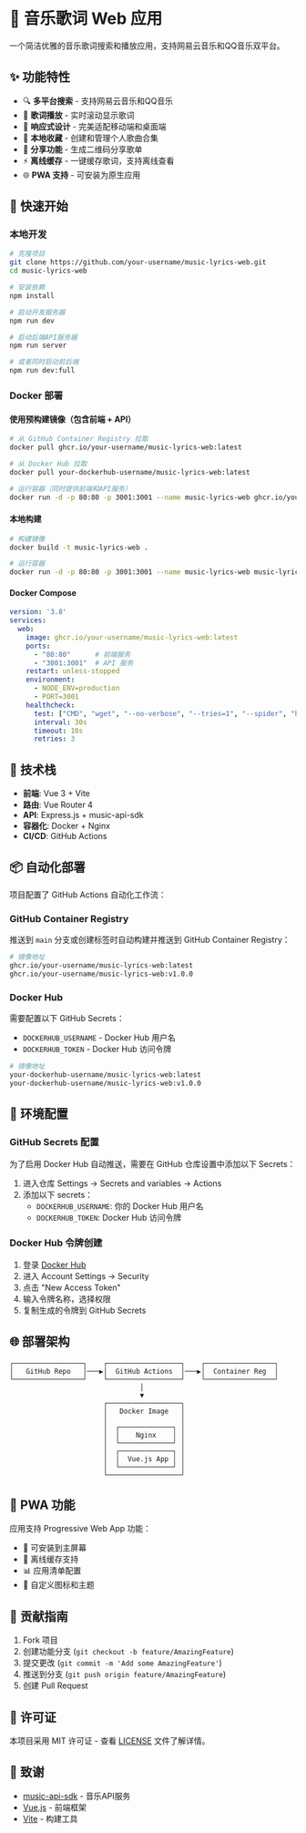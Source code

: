 # 🎵 音乐歌词 Web 应用

一个简洁优雅的音乐歌词搜索和播放应用，支持网易云音乐和QQ音乐双平台。

## ✨ 功能特性

- 🔍 **多平台搜索** - 支持网易云音乐和QQ音乐
- 🎵 **歌词播放** - 实时滚动显示歌词
- 📱 **响应式设计** - 完美适配移动端和桌面端
- 💾 **本地收藏** - 创建和管理个人歌曲合集
- 🔗 **分享功能** - 生成二维码分享歌单
- ⚡ **离线缓存** - 一键缓存歌词，支持离线查看
- 🌐 **PWA 支持** - 可安装为原生应用

## 🚀 快速开始

### 本地开发

```bash
# 克隆项目
git clone https://github.com/your-username/music-lyrics-web.git
cd music-lyrics-web

# 安装依赖
npm install

# 启动开发服务器
npm run dev

# 启动后端API服务器
npm run server

# 或者同时启动前后端
npm run dev:full
```

### Docker 部署

#### 使用预构建镜像（包含前端 + API）

```bash
# 从 GitHub Container Registry 拉取
docker pull ghcr.io/your-username/music-lyrics-web:latest

# 从 Docker Hub 拉取
docker pull your-dockerhub-username/music-lyrics-web:latest

# 运行容器（同时提供前端和API服务）
docker run -d -p 80:80 -p 3001:3001 --name music-lyrics-web ghcr.io/your-username/music-lyrics-web:latest
```

#### 本地构建

```bash
# 构建镜像
docker build -t music-lyrics-web .

# 运行容器
docker run -d -p 80:80 -p 3001:3001 --name music-lyrics-web music-lyrics-web
```

#### Docker Compose

```yaml
version: '3.8'
services:
  web:
    image: ghcr.io/your-username/music-lyrics-web:latest
    ports:
      - "80:80"      # 前端服务
      - "3001:3001"  # API 服务
    restart: unless-stopped
    environment:
      - NODE_ENV=production
      - PORT=3001
    healthcheck:
      test: ["CMD", "wget", "--no-verbose", "--tries=1", "--spider", "http://localhost/health"]
      interval: 30s
      timeout: 10s
      retries: 3
```

## 🔧 技术栈

- **前端**: Vue 3 + Vite
- **路由**: Vue Router 4
- **API**: Express.js + music-api-sdk
- **容器化**: Docker + Nginx
- **CI/CD**: GitHub Actions

## 📦 自动化部署

项目配置了 GitHub Actions 自动化工作流：

### GitHub Container Registry

推送到 `main` 分支或创建标签时自动构建并推送到 GitHub Container Registry：

```bash
# 镜像地址
ghcr.io/your-username/music-lyrics-web:latest
ghcr.io/your-username/music-lyrics-web:v1.0.0
```

### Docker Hub

需要配置以下 GitHub Secrets：

- `DOCKERHUB_USERNAME` - Docker Hub 用户名
- `DOCKERHUB_TOKEN` - Docker Hub 访问令牌

```bash
# 镜像地址
your-dockerhub-username/music-lyrics-web:latest
your-dockerhub-username/music-lyrics-web:v1.0.0
```

## 🔐 环境配置

### GitHub Secrets 配置

为了启用 Docker Hub 自动推送，需要在 GitHub 仓库设置中添加以下 Secrets：

1. 进入仓库 Settings → Secrets and variables → Actions
2. 添加以下 secrets：
   - `DOCKERHUB_USERNAME`: 你的 Docker Hub 用户名
   - `DOCKERHUB_TOKEN`: Docker Hub 访问令牌

### Docker Hub 令牌创建

1. 登录 [Docker Hub](https://hub.docker.com/)
2. 进入 Account Settings → Security
3. 点击 "New Access Token"
4. 输入令牌名称，选择权限
5. 复制生成的令牌到 GitHub Secrets

## 🌐 部署架构

```
┌─────────────────┐    ┌──────────────────┐    ┌─────────────────┐
│   GitHub Repo   │───▶│  GitHub Actions  │───▶│  Container Reg  │
└─────────────────┘    └──────────────────┘    └─────────────────┘
                                │
                                ▼
                       ┌──────────────────┐
                       │   Docker Image   │
                       │                  │
                       │  ┌─────────────┐ │
                       │  │    Nginx    │ │
                       │  └─────────────┘ │
                       │  ┌─────────────┐ │
                       │  │  Vue.js App │ │
                       │  └─────────────┘ │
                       └──────────────────┘
```

## 📱 PWA 功能

应用支持 Progressive Web App 功能：

- 📱 可安装到主屏幕
- 🔄 离线缓存支持
- 📊 应用清单配置
- 🎨 自定义图标和主题

## 🤝 贡献指南

1. Fork 项目
2. 创建功能分支 (`git checkout -b feature/AmazingFeature`)
3. 提交更改 (`git commit -m 'Add some AmazingFeature'`)
4. 推送到分支 (`git push origin feature/AmazingFeature`)
5. 创建 Pull Request

## 📄 许可证

本项目采用 MIT 许可证 - 查看 [LICENSE](LICENSE) 文件了解详情。

## 🙏 致谢

- [music-api-sdk](https://github.com/jsososo/music-api-sdk) - 音乐API服务
- [Vue.js](https://vuejs.org/) - 前端框架
- [Vite](https://vitejs.dev/) - 构建工具